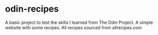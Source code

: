 # odin-recipes
A basic project to test the skills I learned from The Odin Project. A simple website with some recipes. All recipes sourced from allrecipes.com
